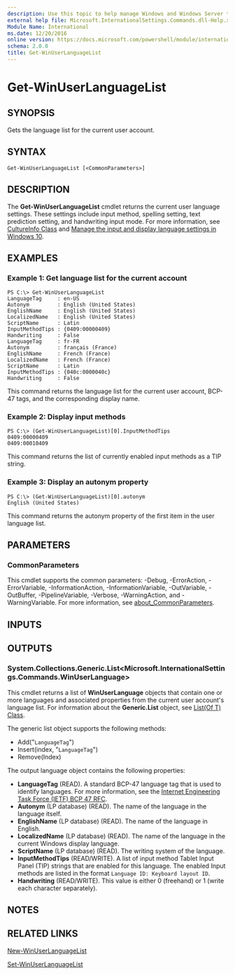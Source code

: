 ```yaml
---
description: Use this topic to help manage Windows and Windows Server technologies with Windows PowerShell.
external help file: Microsoft.InternationalSettings.Commands.dll-Help.xml
Module Name: International
ms.date: 12/20/2016
online version: https://docs.microsoft.com/powershell/module/international/get-winuserlanguagelist?view=windowsserver2022-ps&wt.mc_id=ps-gethelp
schema: 2.0.0
title: Get-WinUserLanguageList
---
```


# Get-WinUserLanguageList

## SYNOPSIS
Gets the language list for the current user account.

## SYNTAX

```
Get-WinUserLanguageList [<CommonParameters>]
```

## DESCRIPTION
The **Get-WinUserLanguageList** cmdlet returns the current user language settings.
These settings include input method, spelling setting, text prediction setting, and handwriting input mode.
For more information, see [CultureInfo Class](https://go.microsoft.com/fwlink/?LinkID=242306) and [Manage the input and display language settings in Windows 10](https://support.microsoft.com/help/4496404/windows-10-manage-the-input-and-display-language#input_language).

## EXAMPLES

### Example 1: Get language list for the current account
```
PS C:\> Get-WinUserLanguageList
LanguageTag     : en-US
Autonym         : English (United States) 
EnglishName     : English (United States) 
LocalizedName   : English (United States) 
ScriptName      : Latin
InputMethodTips : {0409:00000409}
Handwriting     : False 
LanguageTag     : fr-FR
Autonym         : français (France) 
EnglishName     : French (France) 
LocalizedName   : French (France) 
ScriptName      : Latin
InputMethodTips : {040c:0000040c}
Handwriting     : False
```

This command returns the language list for the current user account, BCP-47 tags, and the corresponding display name.

### Example 2: Display input methods
```
PS C:\> (Get-WinUserLanguageList)[0].InputMethodTips
0409:00000409
0409:00010409
```

This command returns the list of currently enabled input methods as a TIP string.

### Example 3: Display an autonym property
```
PS C:\> (Get-WinUserLanguageList)[0].autonym
English (United States)
```

This command returns the autonym property of the first item in the user language list.

## PARAMETERS

### CommonParameters
This cmdlet supports the common parameters: -Debug, -ErrorAction, -ErrorVariable, -InformationAction, -InformationVariable, -OutVariable, -OutBuffer, -PipelineVariable, -Verbose, -WarningAction, and -WarningVariable. For more information, see [about_CommonParameters](https://go.microsoft.com/fwlink/?LinkID=113216).

## INPUTS

## OUTPUTS

### System.Collections.Generic.List<Microsoft.InternationalSettings.Commands.WinUserLanguage>
This cmdlet returns a list of **WinUserLanguage** objects that contain one or more languages and associated properties from the current user account's language list.
For information about the **Generic.List** object, see [List(Of T) Class](https://go.microsoft.com/fwlink/?LinkID=243342).

The generic list object supports the following methods: 

- Add("`LanguageTag`")
- Insert(index, "`LanguageTag`")
- Remove(Index)

The output language object contains the following properties: 

- **LanguageTag** (READ).
A standard BCP-47 language tag that is used to identify languages.
For more information, see the [Internet Engineering Task Force (IETF) BCP 47 RFC](https://go.microsoft.com/fwlink/?LinkID=242207). 
- **Autonym** (LP database) (READ).
The name of the language in the language itself. 
- **EnglishName** (LP database) (READ).
The name of the language in English. 
- **LocalizedName** (LP database) (READ).
The name of the language in the current Windows display language. 
- **ScriptName** (LP database) (READ).
The writing system of the language. 
- **InputMethodTips** (READ/WRITE).
A list of input method Tablet Input Panel (TIP) strings that are enabled for this language.
The enabled Input methods are listed in the format `Language ID: Keyboard layout ID`. 
- **Handwriting** (READ/WRITE).
This value is either 0 (freehand) or 1 (write each character separately).

## NOTES

## RELATED LINKS

[New-WinUserLanguageList](./New-WinUserLanguageList.md)

[Set-WinUserLanguageList](./Set-WinUserLanguageList.md)
